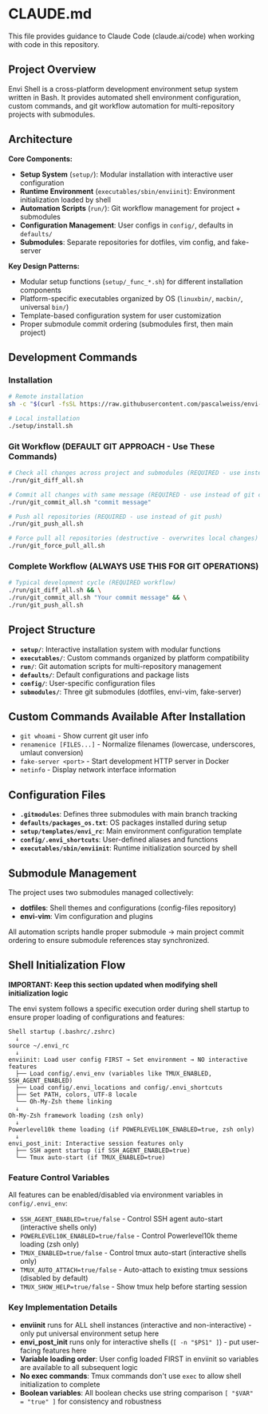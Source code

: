 # CLAUDE.md

This file provides guidance to Claude Code (claude.ai/code) when working with code in this repository.

## Project Overview

Envi Shell is a cross-platform development environment setup system written in Bash. It provides automated shell environment configuration, custom commands, and git workflow automation for multi-repository projects with submodules.

## Architecture

**Core Components:**
- **Setup System** (`setup/`): Modular installation with interactive user configuration
- **Runtime Environment** (`executables/sbin/enviinit`): Environment initialization loaded by shell
- **Automation Scripts** (`run/`): Git workflow management for project + submodules
- **Configuration Management**: User configs in `config/`, defaults in `defaults/`
- **Submodules**: Separate repositories for dotfiles, vim config, and fake-server

**Key Design Patterns:**
- Modular setup functions (`setup/_func_*.sh`) for different installation components
- Platform-specific executables organized by OS (`linuxbin/`, `macbin/`, universal `bin/`)
- Template-based configuration system for user customization
- Proper submodule commit ordering (submodules first, then main project)

## Development Commands

### Installation
```bash
# Remote installation
sh -c "$(curl -fsSL https://raw.githubusercontent.com/pascalweiss/envi-shell/main/setup/install.sh)"

# Local installation
./setup/install.sh
```

### Git Workflow (DEFAULT GIT APPROACH - Use These Commands)
```bash
# Check all changes across project and submodules (REQUIRED - use instead of git status/diff)
./run/git_diff_all.sh

# Commit all changes with same message (REQUIRED - use instead of git commit)
./run/git_commit_all.sh "commit message"

# Push all repositories (REQUIRED - use instead of git push)
./run/git_push_all.sh

# Force pull all repositories (destructive - overwrites local changes)
./run/git_force_pull_all.sh
```

### Complete Workflow (ALWAYS USE THIS FOR GIT OPERATIONS)
```bash
# Typical development cycle (REQUIRED workflow)
./run/git_diff_all.sh && \
./run/git_commit_all.sh "Your commit message" && \
./run/git_push_all.sh
```

## Project Structure

- **`setup/`**: Interactive installation system with modular functions
- **`executables/`**: Custom commands organized by platform compatibility
- **`run/`**: Git automation scripts for multi-repository management
- **`defaults/`**: Default configurations and package lists
- **`config/`**: User-specific configuration files
- **`submodules/`**: Three git submodules (dotfiles, envi-vim, fake-server)

## Custom Commands Available After Installation

- `git whoami` - Show current git user info
- `renamenice [FILES...]` - Normalize filenames (lowercase, underscores, umlaut conversion)
- `fake-server <port>` - Start development HTTP server in Docker
- `netinfo` - Display network interface information

## Configuration Files

- **`.gitmodules`**: Defines three submodules with main branch tracking
- **`defaults/packages_os.txt`**: OS packages installed during setup
- **`setup/templates/envi_rc`**: Main environment configuration template
- **`config/.envi_shortcuts`**: User-defined aliases and functions
- **`executables/sbin/enviinit`**: Runtime initialization sourced by shell

## Submodule Management

The project uses two submodules managed collectively:
- **dotfiles**: Shell themes and configurations (config-files repository)
- **envi-vim**: Vim configuration and plugins

All automation scripts handle proper submodule → main project commit ordering to ensure submodule references stay synchronized.

## Shell Initialization Flow

**IMPORTANT: Keep this section updated when modifying shell initialization logic**

The envi system follows a specific execution order during shell startup to ensure proper loading of configurations and features:

```
Shell startup (.bashrc/.zshrc)
  ↓
source ~/.envi_rc  
  ↓
enviinit: Load user config FIRST → Set environment → NO interactive features
  ├── Load config/.envi_env (variables like TMUX_ENABLED, SSH_AGENT_ENABLED)
  ├── Load config/.envi_locations and config/.envi_shortcuts  
  ├── Set PATH, colors, UTF-8 locale
  └── Oh-My-Zsh theme linking
  ↓  
Oh-My-Zsh framework loading (zsh only)
  ↓
Powerlevel10k theme loading (if POWERLEVEL10K_ENABLED=true, zsh only)
  ↓
envi_post_init: Interactive session features only
  ├── SSH agent startup (if SSH_AGENT_ENABLED=true)
  └── Tmux auto-start (if TMUX_ENABLED=true)
```

### Feature Control Variables

All features can be enabled/disabled via environment variables in `config/.envi_env`:

- `SSH_AGENT_ENABLED=true/false` - Control SSH agent auto-start (interactive shells only)
- `POWERLEVEL10K_ENABLED=true/false` - Control Powerlevel10k theme loading (zsh only)
- `TMUX_ENABLED=true/false` - Control tmux auto-start (interactive shells only)  
- `TMUX_AUTO_ATTACH=true/false` - Auto-attach to existing tmux sessions (disabled by default)
- `TMUX_SHOW_HELP=true/false` - Show tmux help before starting session

### Key Implementation Details

- **enviinit** runs for ALL shell instances (interactive and non-interactive) - only put universal environment setup here
- **envi_post_init** runs only for interactive shells (`[ -n "$PS1" ]`) - put user-facing features here
- **Variable loading order**: User config loaded FIRST in enviinit so variables are available to all subsequent logic
- **No exec commands**: Tmux commands don't use `exec` to allow shell initialization to complete
- **Boolean variables**: All boolean checks use string comparison `[ "$VAR" = "true" ]` for consistency and robustness
